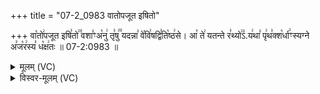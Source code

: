 +++
title = "07-2_0983 वातोपजूत इषितो"

+++
वा꣡तो꣢पजूत इषि꣣तो꣢꣫ वशा꣣ꣳअ꣡नु꣢ तृ꣣षु꣢꣫ यदन्ना꣣ वे꣡वि꣢षद्वि꣣ति꣡ष्ठ꣢से। आ꣡ ते꣢ यतन्ते र꣣थ्यो꣢꣣ऽ.य꣢था꣣ पृ꣢थ꣣क्श꣡र्धा꣢ꣳस्यग्ने अ꣣ज꣡र꣢स्य꣣ ध꣡क्ष꣢तः ॥ 07-2:0983 ॥

<details><summary>मूलम् (VC)</summary>

वा꣡तो꣢पजूत इषि꣣तो꣢꣫ वशा꣣ꣳ अ꣡नु तृ꣣षु꣢꣫ यदन्ना꣣ वे꣡वि꣢षद्वि꣣ति꣡ष्ठ꣢से । आ꣡ ते꣢ यतन्ते र꣣थ्यो꣢३꣱य꣢था꣣ पृ꣢थ꣣क्श꣡र्धा꣢ꣳस्यग्ने अ꣣ज꣡र꣢स्य꣣ ध꣡क्ष꣢तः ॥९८३॥
</details>

<details><summary>विस्वर-मूलम् (VC)</summary>

वातोपजूत इषितो वशाꣳ अनु तृषु यदन्ना वेविषद्वितिष्ठसे । आ ते यतन्ते रथ्यो३यथा पृथक्शर्धाꣳस्यग्ने अजरस्य धक्षतः ॥९८३॥
</details>
